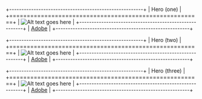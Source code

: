 +-------------------------------------------------------+
| Hero (one)                                            |
+=======================================================+
| ![Alt text goes here][image0]                         |
+-------------------------------------------------------+
| [Adobe](http://www.adobe.com)                         |
+-------------------------------------------------------+

+-------------------------------------------------------+
| Hero (two)                                            |
+=======================================================+
| ![Alt text goes here][image0]                         |
+-------------------------------------------------------+
| [Adobe](http://www.adobe.com)                         |
+-------------------------------------------------------+

+-------------------------------------------------------+
| Hero (three)                                          |
+=======================================================+
| ![Alt text goes here][image0]                         |
+-------------------------------------------------------+
| [Adobe](http://www.adobe.com)                         |
+-------------------------------------------------------+

[image0]: https://main--hubblehomes-com--aemsites.hlx.page/media_18bd35bfabf1ee9ca848b5f6ee811b9429fe8d39e.jpeg#width=1920&height=800
